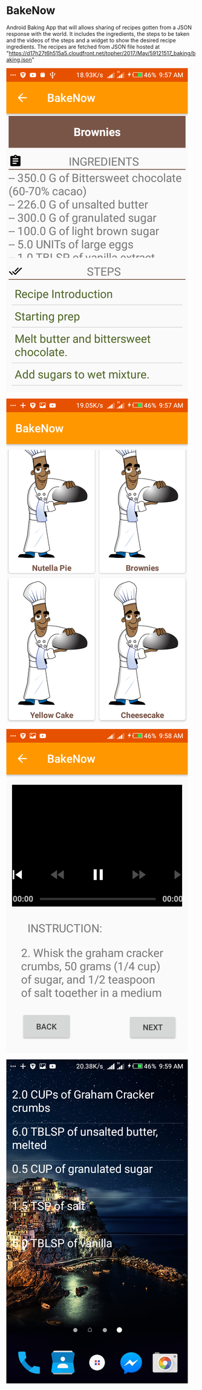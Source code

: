 # BakeNow
Android Baking App that will allows sharing of recipes gotten from a JSON response with the world. It includes the ingredients, the steps to be taken and the videos of the steps and a widget to show the desired recipe ingredients. The recipes are fetched from JSON file hosted at "https://d17h27t6h515a5.cloudfront.net/topher/2017/May/59121517_baking/baking.json"

![alt text](Pics/Screenshot_20171130-095714.png "Description goes here")

![alt text](Pics/Screenshot_20171130-095730.png "Description goes here")

![alt text](Pics/Screenshot_20171130-095813.png "Description goes here")

![alt text](Pics/Screenshot_20171130-095927.png "Description goes here")
